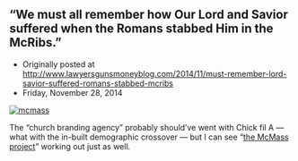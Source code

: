 ## “We must all remember how Our Lord and Savior suffered when the Romans stabbed Him in the McRibs.”

 * Originally posted at http://www.lawyersgunsmoneyblog.com/2014/11/must-remember-lord-savior-suffered-romans-stabbed-mcribs
 * Friday, November 28, 2014

[![mcmass](http://lawyersgunsmon.wpengine.com/wp-content/uploads/2014/11/mcmass-300x161.jpg)](http://lawyersgunsmon.wpengine.com/wp-content/uploads/2014/11/mcmass.jpg)  

The “church branding agency” probably should’ve went with Chick fil A — what with the in-built demographic crossover — but I can see “[the McMass project](http://www.rawstory.com/rs/2014/11/christian-branding-agency-seeks-1-million-for-mcmass-project-to-put-mcdonalds-in-churches/)” working out just as well.